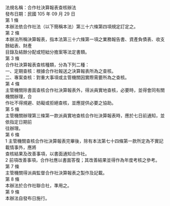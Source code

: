 法規名稱：合作社決算報表查核辦法  
發布日期：民國 105 年 09 月 29 日  
第 1 條  
本辦法依合作社法（以下簡稱本法）第三十六條第四項規定訂定之。  
第 2 條  
本辦法所稱決算報表，指本法第三十六條第一項之業務報告書、資產負債表、收支餘絀表、財產  
目錄及結餘分配或短絀分擔案等法定書類。  
第 3 條  
合作社決算報表查核種類，分為下列二種：  
一、定期查核：根據合作社報送之決算報表所為之查核。  
二、專案查核：對重大事項或主管機關因實際需要所為之查核。  
第 4 條  
主管機關除書面查核合作社決算報表外，得派員實地查核，必要時，並得會同有關機關辦理，合  
作社不得規避、妨礙或拒絕查核，並應提供必要之協助。  
第 5 條  
主管機關辦理第三條第一款派員實地查核合作社決算報表時，應於七日前通知，並依指定日期前  
往辦理。  
第 6 條  
1 主管機關查核合作社決算報表完畢後，除有本法第七十四條第一款所定為不實記載情事外，應將  
查核結果及改善事項，以書面通知合作社。  
2 前項改善事項，合作社應以書面答復；其改善結果並得作為年度考核之參考。  
第 7 條  
主管機關得派員監督合作社決算報表之製作及記載。  
第 8 條  
本辦法於合作社聯合社，準用之。  
第 9 條  
本辦法自發布日施行。  


